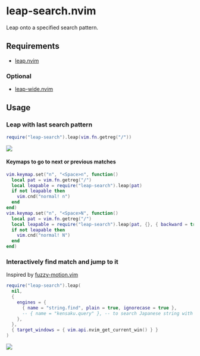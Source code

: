 # leap-search.nvim

Leap onto a specified search pattern.

## Requirements

- [leap.nvim]

### Optional

- [leap-wide.nvim](https://github.com/atusy/leap-wide.nvim)

## Usage

### Leap with last search pattern

``` lua
require("leap-search").leap(vim.fn.getreg("/"))
```

![](https://user-images.githubusercontent.com/30277794/239579105-f53a4eca-a060-4a93-adc7-bd361ea692d1.gif)

#### Keymaps to go to next or previous matches

``` lua
vim.keymap.set("n", "<Space>n", function()
  local pat = vim.fn.getreg("/")
  local leapable = require("leap-search").leap(pat)
  if not leapable then
    vim.cnd("normal! n")
  end
end)
vim.keymap.set("n", "<Space>N", function()
  local pat = vim.fn.getreg("/")
  local leapable = require("leap-search").leap(pat, {}, { backward = true })
  if not leapable then
    vim.cnd("normal! N")
  end
end)
```

### Interactively find match and jump to it

Inspired by [fuzzy-motion.vim](https://github.com/yuki-yano/fuzzy-motion.vim)

``` lua
require("leap-search").leap(
  nil,
  {
    engines = {
      { name = "string.find", plain = true, ignorecase = true },
      -- { name = "kensaku.query" }, -- to search Japanese string with romaji with https://github.com/lambdalisue/kensaku.vim
    },
  },
  { target_windows = { vim.api.nvim_get_current_win() } }
)
```

![](https://user-images.githubusercontent.com/30277794/239579838-f8c57d99-04e6-4e47-a3ad-4231322cd782.gif)

[leap.nvim]: https://github.com/ggandor/leap.nvim
